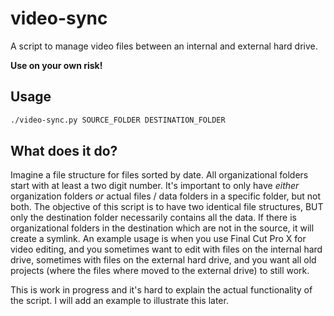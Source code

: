 # video-sync

A script to manage video files between an internal and external hard drive.

**Use on your own risk!**

## Usage

```bash
./video-sync.py SOURCE_FOLDER DESTINATION_FOLDER
```

## What does it do?
Imagine a file structure for files sorted by date. All organizational folders start with at least a two digit number. It's important to only have _either_ organization folders _or_ actual files / data folders in a specific folder, but not both. The objective of this script is to have two identical file structures, BUT only the destination folder necessarily contains all the data. If there is organizational folders in the destination which are not in the source, it will create a symlink. An example usage is when you use Final Cut Pro X for video editing, and you sometimes want to edit with files on the internal hard drive, sometimes with files on the external hard drive, and you want all old projects (where the files where moved to the external drive) to still work.

This is work in progress and it's hard to explain the actual functionality of the script. I will add an example to illustrate this later.
